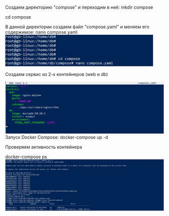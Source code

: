 Создаем директорию "compose" и переходим в неё:
mkdir compose

cd compose

В данной директории создаем файл "compose.yaml" и меняем его содержимое:
nano compose.yaml
![Alt text](image.png)

Создаем сервис из 2-х контейнеров (web и db)

![Alt text](image-1.png)
Запуск Docker Compose:
docker-compose up -d

Проверяем активность контейнера

docker-compose ps
![Alt text](image-2.png)
